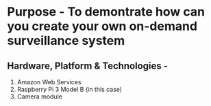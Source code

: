 # Purpose - To demontrate how can you create your own on-demand surveillance system

## Hardware, Platform & Technologies - 
1. Amazon Web Services
2. Raspberry Pi 3 Model B (in this case)
3. Camera module

